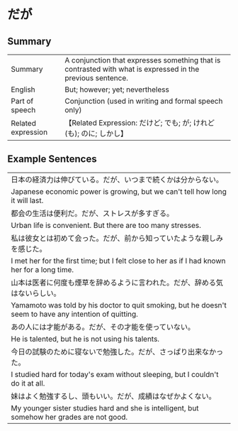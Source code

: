 # だが

## Summary

<table><tr>   <td>Summary</td>   <td>A conjunction that expresses something that is contrasted with what is expressed in the previous sentence.</td></tr><tr>   <td>English</td>   <td>But; however; yet; nevertheless</td></tr><tr>   <td>Part of speech</td>   <td>Conjunction (used in writing and formal speech only)</td></tr><tr>   <td>Related expression</td>   <td>【Related Expression: だけど; でも; が; けれど(も); のに; しかし】</td></tr></table>

## Example Sentences

<table><tr><td>日本の経済力は伸びている。だが、いつまで続くかは分からない。</td></tr><tr><td>Japanese economic power is growing, but we can't tell how long it will last.</td></tr><tr><td>都会の生活は便利だ。だが、ストレスが多すぎる。</td></tr><tr><td>Urban life is convenient. But there are too many stresses.</td></tr><tr><td>私は彼女とは初めて会った。だが、前から知っていたような親しみを感じた。</td></tr><tr><td>I met her for the first time; but I felt close to her as if I had known her for a long time.</td></tr><tr><td>山本は医者に何度も煙草を辞めるように言われた。だが、辞める気はないらしい。</td></tr><tr><td>Yamamoto was told by his doctor to quit smoking, but he doesn't seem to have any intention of quitting.</td></tr><tr><td>あの人には才能がある。だが、その才能を使っていない。</td></tr><tr><td>He is talented, but he is not using his talents.</td></tr><tr><td>今日の試験のために寝ないで勉強した。だが、さっぱり出来なかった。</td></tr><tr><td>I studied hard for today's exam without sleeping, but I couldn't do it at all.</td></tr><tr><td>妹はよく勉強するし、頭もいい。だが、成績はなぜかよくない。</td></tr><tr><td>My younger sister studies hard and she is intelligent, but somehow her grades are not good.</td></tr></table>

